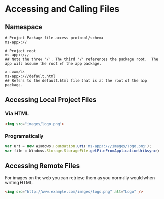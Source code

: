 # Accessing and Calling Files

## Namespace

````
# Project Package file access protocol/schema
ms-appx://

# Project root
ms-appx:///
## Note the three '/'. The third '/' references the package root.  The app will assume the root of the app package.

# Example
ms-appx:///default.html
## Refers to the default.html file that is at the root of the app package.
````

## Accessing Local Project Files

### Via HTML

````html
<img src="images/logo.png">
````

### Programatically

````javascript
var uri = new Windows.Foundation.Uri('ms-appx:///images/logo.png');
var file = Windows.Storage.StorageFile.getFileFromApplicationUriAsync(uri);
````

## Accessing Remote Files

For images on the web you can retrieve them as you normally would when writing HTML.

````html
<img src="http://www.example.com/images/logo.png" alt="Logo" />
````

